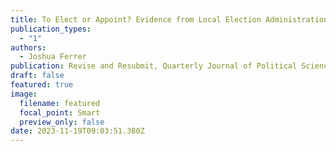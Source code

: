 ```yaml
---
title: To Elect or Appoint? Evidence from Local Election Administration.
publication_types:
  - "1"
authors:
  - Joshua Ferrer
publication: Revise and Resubmit, Quarterly Journal of Political Science
draft: false
featured: true
image:
  filename: featured
  focal_point: Smart
  preview_only: false
date: 2023-11-19T09:03:51.380Z
---
```

